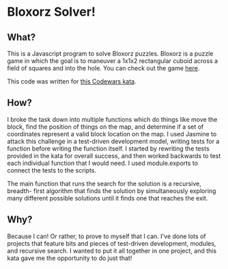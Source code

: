 # Bloxorz Solver!

## What?
This is a Javascript program to solve Bloxorz puzzles. Bloxorz is a puzzle game
in which the goal is to maneuver a 1x1x2 rectangular cuboid across a field of
squares and into the hole. You can check out the game [here](http://miniclip.wikia.com/wiki/Bloxorz).

This code was written for [this Codewars kata](https://www.codewars.com/kata/bloxorz-solver).

## How?
I broke the task down into multiple functions which do things like move the
block, find the position of things on the map, and determine if a set of
coordinates represent a valid block location on the map. I used Jasmine to
attack this challenge in a test-driven development model, writing tests for a
function before writing the function itself. I started by rewriting the tests
provided in the kata for overall success, and then worked backwards to test each
individual function that I would need. I used module.exports to connect the
tests to the scripts.

The main function that runs the search for the solution is a recursive, breadth-
first algorithm that finds the solution by simultaneously exploring many
different possible solutions until it finds one that reaches the exit.

## Why?
Because I can! Or rather, to prove to myself that I can. I've done lots of
projects that feature bits and pieces of test-driven development, modules, and
recursive search. I wanted to put it all together in one project, and this kata
gave me the opportunity to do just that!
